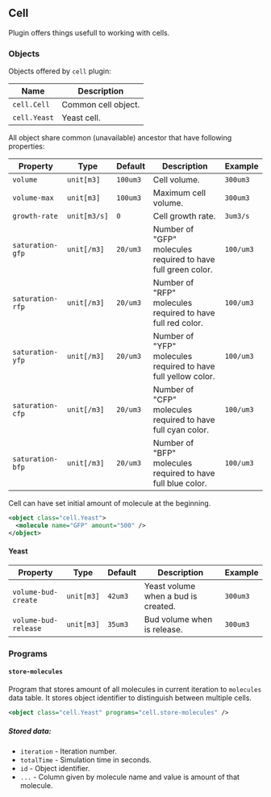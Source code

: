 
## Cell

Plugin offers things usefull to working with cells.

### Objects

Objects offered by `cell` plugin:

| Name            | Description         |
| --------------- | ------------------- |
| `cell.Cell`     | Common cell object. |
| `cell.Yeast`    | Yeast cell.         |

All object share common (unavailable) ancestor that have following properties:

| Property         | Type         | Default  | Description                                                   | Example  |
| ---------------- | ------------ | -------- | ------------------------------------------------------------- | -------- |
| `volume`         | `unit[m3]`   | `100um3` | Cell volume.                                                  | `300um3` |
| `volume-max`     | `unit[m3]`   | `100um3` | Maximum cell volume.                                          | `300um3` |
| `growth-rate`    | `unit[m3/s]` | `0`      | Cell growth rate.                                             | `3um3/s` |
| `saturation-gfp` | `unit[/m3]`  | `20/um3` | Number of "GFP" molecules required to have full green color.  | `100/um3` |
| `saturation-rfp` | `unit[/m3]`  | `20/um3` | Number of "RFP" molecules required to have full red color.    | `100/um3` |
| `saturation-yfp` | `unit[/m3]`  | `20/um3` | Number of "YFP" molecules required to have full yellow color. | `100/um3` |
| `saturation-cfp` | `unit[/m3]`  | `20/um3` | Number of "CFP" molecules required to have full cyan color.   | `100/um3` |
| `saturation-bfp` | `unit[/m3]`  | `20/um3` | Number of "BFP" molecules required to have full blue color.   | `100/um3` |

Cell can have set initial amount of molecule at the beginning.

```xml
<object class="cell.Yeast">
  <molecule name="GFP" amount="500" />
</object>
```

#### Yeast

| Property             | Type       | Default | Description                         | Example  |
| -------------------- | ---------- | ------- | ----------------------------------- | -------- |
| `volume-bud-create`  | `unit[m3]` | `42um3` | Yeast volume when a bud is created. | `300um3` |
| `volume-bud-release` | `unit[m3]` | `35um3` | Bud volume when is release.         | `300um3` |

### Programs

#### `store-molecules`

Program that stores amount of all molecules in current iteration to `molecules` data table. It stores object identifier to distinguish between multiple cells.

```xml
<object class="cell.Yeast" programs="cell.store-molecules" />
```

##### Stored data:

* `iteration` - Iteration number.
* `totalTime` - Simulation time in seconds.
* `id`        - Object identifier.
* `...`       - Column given by molecule name and value is amount of that molecule.
